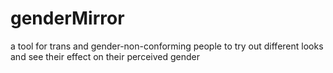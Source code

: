 # genderMirror
a tool for trans and gender-non-conforming people to try out different looks and see their effect on their perceived gender
